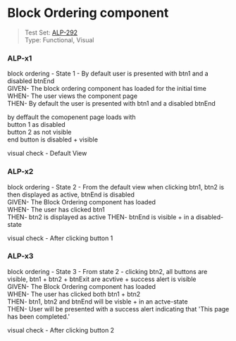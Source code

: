# Block Ordering component 
> Test Set: [ALP-292](https://everfi.atlassian.net/browse/ALP-292)  
Type: Functional, Visual   

<!-- include: cypress/integration/blacksmith/blockOrdering.js -->

### ALP-x1

block ordering - State 1 - By default user is presented with btn1 and a disabled btnEnd\
GIVEN- The block ordering component has loaded for the initial time\
WHEN- The user views the component page\
THEN- By default the user is presented with btn1 and a disabled btnEnd

by deffault
the comopenent page loads with\
button 1 as disabled\
button 2 as not visible\
end button is disabled + visible

visual check -  Default View

### ALP-x2

block ordering - State 2 - From the default view when clicking btn1, btn2 is then displayed as active, btnEnd is disabled\
GIVEN- The Block Ordering component has loaded\
WHEN- The user has clicked btn1\
THEN- btn2 is displayed as active
THEN- btnEnd is visible + in a disabled-state

visual check -  After clicking button 1

### ALP-x3

block ordering - State 3 - From state 2 - clicking btn2, all buttons are visible, btn1 + btn2 + btnExit are acvtive + success alert is visible\
GIVEN- The Block Ordering component has loaded\
WHEN- The user has clicked both btn1 + btn2\
THEN- btn1, btn2 and btnEnd will be visble + in an actve-state\
THEN- User will be presented with a success alert indicating that 'This page has been completed.'

visual check -  After clicking button 2

<!-- /include: cypress/integration/blacksmith/blockOrdering.js -->